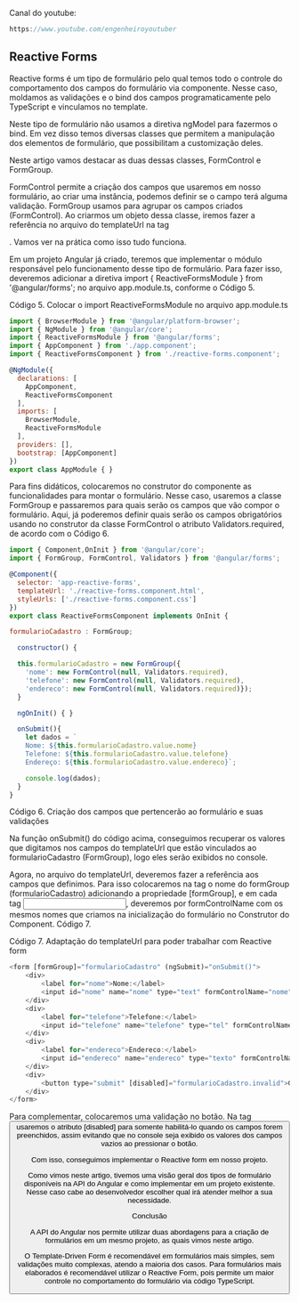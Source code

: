 Canal do youtube:

```js
https://www.youtube.com/engenheiroyoutuber
```

## Reactive Forms

Reactive forms é um tipo de formulário pelo qual temos todo o controle do comportamento dos campos do formulário via componente. Nesse caso, moldamos as validações e o bind dos campos programaticamente pelo TypeScript e vinculamos no template.

Neste tipo de formulário não usamos a diretiva ngModel para fazermos o bind. Em vez disso temos diversas classes que permitem a manipulação dos elementos de formulário, que possibilitam a customização deles.

Neste artigo vamos destacar as duas dessas classes, FormControl e FormGroup.

FormControl permite a criação dos campos que usaremos em nosso formulário, ao criar uma instância, podemos definir se o campo terá alguma validação.
FormGroup usamos para agrupar os campos criados (FormControl). Ao criarmos um objeto dessa classe, iremos fazer a referência no arquivo do templateUrl na tag <form>.
Vamos ver na prática como isso tudo funciona.

Em um projeto Angular já criado, teremos que implementar o módulo responsável pelo funcionamento desse tipo de formulário. Para fazer isso, deveremos adicionar a diretiva import { ReactiveFormsModule } from '@angular/forms'; no arquivo app.module.ts, conforme o Código 5.

Código 5. Colocar o import ReactiveFormsModule no arquivo app.module.ts

```js
import { BrowserModule } from '@angular/platform-browser';
import { NgModule } from '@angular/core';
import { ReactiveFormsModule } from '@angular/forms';
import { AppComponent } from './app.component';
import { ReactiveFormsComponent } from './reactive-forms.component';

@NgModule({
  declarations: [
    AppComponent,
    ReactiveFormsComponent
  ],
  imports: [
    BrowserModule,
    ReactiveFormsModule
  ],
  providers: [],
  bootstrap: [AppComponent]
})
export class AppModule { }
```

Para fins didáticos, colocaremos no construtor do componente as funcionalidades para montar o formulário. Nesse caso, usaremos a classe FormGroup e passaremos para quais serão os campos que vão compor o formulário. Aqui, já poderemos definir quais serão os campos obrigatórios usando no construtor da classe FormControl o atributo Validators.required, de acordo com o Código 6.

```js
import { Component,OnInit } from '@angular/core';
import { FormGroup, FormControl, Validators } from '@angular/forms';

@Component({
  selector: 'app-reactive-forms',
  templateUrl: './reactive-forms.component.html',
  styleUrls: ['./reactive-forms.component.css']
})
export class ReactiveFormsComponent implements OnInit {

formularioCadastro : FormGroup;

  constructor() {

  this.formularioCadastro = new FormGroup({
    'nome': new FormControl(null, Validators.required),
    'telefone': new FormControl(null, Validators.required),
    'endereco': new FormControl(null, Validators.required)});
  }

  ngOnInit() { }

  onSubmit(){
    let dados = `
    Nome: ${this.formularioCadastro.value.nome}
    Telefone: ${this.formularioCadastro.value.telefone}
    Endereço: ${this.formularioCadastro.value.endereco}`;

    console.log(dados);
  }
}
```

Código 6. Criação dos campos que pertencerão ao formulário e suas validações

Na função onSubmit() do código acima, conseguimos recuperar os valores que digitamos nos campos do templateUrl que estão vinculados ao formularioCadastro (FormGroup), logo eles serão exibidos no console.

Agora, no arquivo do templateUrl, deveremos fazer a referência aos campos que definimos. Para isso colocaremos na tag <form> o nome do formGroup (formularioCadastro) adicionando a propriedade [formGroup], e em cada tag <input>, deveremos por formControlName com os mesmos nomes que criamos na inicialização do formulário no Construtor do Component. Código 7.

Código 7. Adaptação do templateUrl para poder trabalhar com Reactive form

```js
<form [formGroup]="formularioCadastro" (ngSubmit)="onSubmit()">
    <div>
        <label for="nome">Nome:</label>
        <input id="nome" name="nome" type="text" formControlName="nome">
    </div>
    <div>
        <label for="telefone">Telefone:</label>
        <input id="telefone" name="telefone" type="tel" formControlName="telefone">
    </div>
    <div>
        <label for="endereco">Endereco:</label>
        <input id="endereco" name="endereco" type="texto" formControlName="endereco">
    </div>
    <div>
        <button type="submit" [disabled]="formularioCadastro.invalid">Gravar</button>
    </div>
</form>
```

Para complementar, colocaremos uma validação no botão. Na tag <button> usaremos o atributo [disabled] para somente habilitá-lo quando os campos forem preenchidos, assim evitando que no console seja exibido os valores dos campos vazios ao pressionar o botão.

Com isso, conseguimos implementar o Reactive form em nosso projeto.

Como vimos neste artigo, tivemos uma visão geral dos tipos de formulário disponíveis na API do Angular e como implementar em um projeto existente. Nesse caso cabe ao desenvolvedor escolher qual irá atender melhor a sua necessidade.

Conclusão

A API do Angular nos permite utilizar duas abordagens para a criação de formulários em um mesmo projeto, as quais vimos neste artigo.

O Template-Driven Form é recomendável em formulários mais simples, sem validações muito complexas, atendo a maioria dos casos. Para formulários mais elaborados é recomendável utilizar o Reactive Form, pois permite um maior controle no comportamento do formulário via código TypeScript.